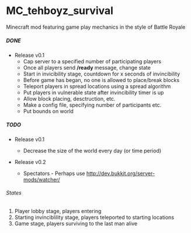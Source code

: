 MC_tehboyz_survival
===================

Minecraft mod featuring game play mechanics in the style of Battle Royale

##### DONE

* Release v0.1
	* Cap server to a specified number of participating players
	* Once all players send **/ready** message, change state
	* Start in invicibility stage, countdown for x seconds of invincibility
	* Before game has began, no one is allowed to place/break blocks
	* Teleport players in spread locations using a spread algorithm
	* Put players in vulnerable state after invincibility timer is up
	* Allow block placing, desctruction, etc.
	* Make a config file, specifying number of participants etc.
	* Put bounds on world

##### TODO

* Release v0.1
	* Decrease the size of the world every day (or time period)
	
* Release v0.2
	* Spectators - Perhaps use http://dev.bukkit.org/server-mods/watcher/

###### States
1. Player lobby stage, players entering
2. Starting invinciblility stage, players teleported to starting locations
3. Game stage, players surviving to the last man alive

